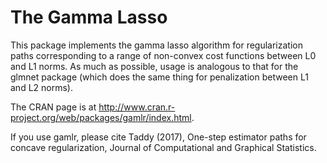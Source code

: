 The Gamma Lasso    
==

This package implements the gamma lasso algorithm for regularization paths corresponding to a range of non-convex cost functions between L0 and L1 norms.  As much as possible, usage is analogous to that for the glmnet package (which does the same thing for penalization between L1 and L2 norms).     

The CRAN page is at http://www.cran.r-project.org/web/packages/gamlr/index.html.    

If you use gamlr, please cite Taddy (2017), One-step estimator paths for concave regularization, Journal of Computational and Graphical Statistics.  

